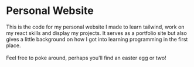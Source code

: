 # Personal Website

This is the code for my personal website I made to learn tailwind, work on my react skills and display my projects. It serves as a portfolio site but also gives a little background on how I got into learning programming in the first place. 
<br>
<br>
Feel free to poke around, perhaps you'll find an easter egg or two!

